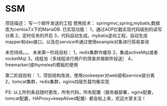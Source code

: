# SSM
项目描述：
写一个邮件发送的工程
使用技术：
    springmvc,spring,mybatis,数据库为centos7.x下的MariaDB.
已实现功能：
1，通过AOP拦截实现代码级别的读写分离
2，定时任务的开启
3，代码自动生成。mybatis逆向工程，自动生成mapper和dao接口，以及在service中通过使用example对象进行简易查询

未完待续。。。
未来第一阶段目标：
1，redis集群作缓存
2，集成activeMq(或者rocketMq)
3，线程池（多线程进行用户的筛查并做邮件投送）
4，freemarker(或thymeleaf)模板的使用

第二阶段目标：
1，项目结构改进，使用zookeeper对web层和service层分离
2，tomcat集群，redis集群，nginx四层负载均衡实现

PS:
以上所列条目随时更改，所有代码，所有配置（服务器部署，nginx配置，tomcat配置，HAProxy+keepAlived配置）都会贴上来，欢迎大家关注！

